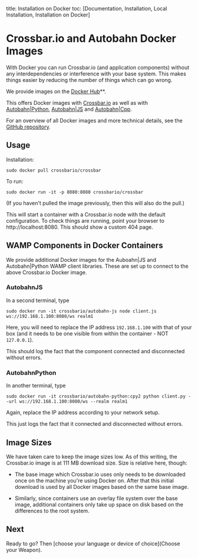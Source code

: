 title: Installation on Docker
toc: [Documentation, Installation, Local Installation, Installation on Docker]

# Crossbar.io and Autobahn Docker Images

With Docker you can run Crossbar.io (and application components) without any interdependencies or interference with your base system. This makes things easier by reducing the number of things which can go wrong.

We provide images on the [Docker Hub](https://hub.docker.com/r/crossbario/)**.

This offers Docker images with [Crossbar.io](https://hub.docker.com/r/crossbario/crossbar/tags/) as well as with [Autobahn|Python](https://hub.docker.com/r/crossbario/autobahn-python/tags/), [Autobahn|JS](https://hub.docker.com/r/crossbario/autobahn-js/tags/) and [Autobahn|Cpp](https://hub.docker.com/r/crossbario/autobahn-cpp/tags/).

For an overview of all Docker images and more technical details, see the [GitHub repository](https://github.com/crossbario/crossbar-docker).


## Usage

Installation:

```console
sudo docker pull crossbario/crossbar
```

To run:

```console
sudo docker run -it -p 8080:8080 crossbario/crossbar
```

(If you haven't pulled the image previously, then this will also do the pull.)

This will start a container with a Crossbar.io node with the default configuration. To check things are running, point your browser to http://localhost:8080. This should show a custom 404 page.


## WAMP Components in Docker Containers

We provide additional Docker images for the Auboahn|JS and Autobahn|Python WAMP client libraries.
These are set up to connect to the above Crossbar.io Docker image.

### AutobahnJS

In a second terminal, type

```console
sudo docker run -it crossbario/autobahn-js node client.js ws://192.168.1.100:8080/ws realm1
```

Here, you will need to replace the IP address `192.168.1.100` with that of your box (and it needs to be one visible from within the container - NOT `127.0.0.1`).

This should log the fact that the component connected and disconnected without errors.

### AutobahnPython

In another terminal, type

```console
sudo docker run -it crossbario/autobahn-python:cpy2 python client.py --url ws://192.168.1.100:8080/ws --realm realm1
```

Again, replace the IP address according to your network setup.

This just logs the fact that it connected and disconnected without errors.


## Image Sizes

We have taken care to keep the image sizes low. As of this writing, the Crossbar.io image is at 111 MB download size. Size is relative here, though:

* The base image which Crossbar.io uses only needs to be downloaded once on the machine you're using Docker on. After that this initial download is used by all Docker images based on the same base image.

* Similarly, since containers use an overlay file system over the base image, additional containers only take up space on disk based on the differences to the root system.


## Next

Ready to go? Then [choose your language or device of choice](Choose your Weapon).